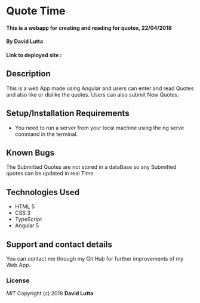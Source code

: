 # Quote Time
#### This is a webapp for creating and reading for quotes, 22/04/2018
#### By David Lutta
#### Link to deployed site : 
## Description
This is a web App made using Angular and users can enter and read Quotes and also like or dislike the quotes. Users can also submit New Quotes.
## Setup/Installation Requirements
* You need to run a server from your local machine using the ng serve command in the terminal.

## Known Bugs
The Submitted Quotes are not stored in a dataBase so any Submitted quotes can be updated in real Time
## Technologies Used
* HTML 5
* CSS 3
* TypeScript
* Angular 5
## Support and contact details
You can contact me through my Git Hub for further improvements of my Web App.
### License
*MIT*
Copyright (c) 2018 **David Lutta**
